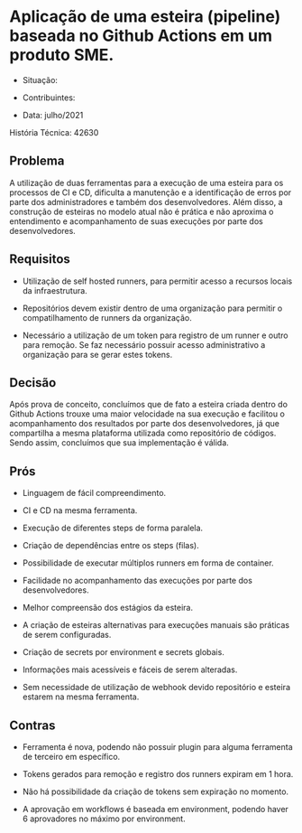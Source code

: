 # Aplicação de uma esteira (pipeline) baseada no Github Actions em um produto SME.  

* Situação: 

* Contribuintes: 

* Data: julho/2021 

História Técnica: 42630

## Problema 

A utilização de duas ferramentas para a execução de uma esteira para os processos de CI e CD, dificulta a manutenção e a identificação de erros por parte dos administradores e também dos desenvolvedores. Além disso, a construção de esteiras no modelo atual não é prática e não aproxima o entendimento e acompanhamento de suas execuções por parte dos desenvolvedores. 

## Requisitos 

* Utilização de self hosted runners, para permitir acesso a recursos locais da infraestrutura. 

* Repositórios devem existir dentro de uma organização para permitir o compatilhamento de runners da organização. 

* Necessário a utilização de um token para registro de um runner e outro para remoção. Se faz necessário possuir acesso administrativo a organização para se gerar estes tokens.

## Decisão 

Após prova de conceito, concluímos que de fato a esteira criada dentro do Github Actions trouxe uma maior velocidade na sua execução e facilitou o acompanhamento dos resultados por parte dos desenvolvedores, já que compartilha a mesma plataforma utilizada como repositório de códigos. Sendo assim, concluímos que sua implementação é válida. 

## Prós 

* Linguagem de fácil compreendimento.

* CI e CD na mesma ferramenta. 

* Execução de diferentes steps de forma paralela. 

* Criação de dependências entre os steps (filas). 

* Possibilidade de executar múltiplos runners em forma de container. 

* Facilidade no acompanhamento das execuções por parte dos desenvolvedores. 

* Melhor compreensão dos estágios da esteira. 

* A criação de esteiras alternativas para execuções manuais são práticas de serem configuradas. 

* Criação de secrets por environment e secrets globais. 

* Informações mais acessíveis e fáceis de serem alteradas. 

* Sem necessidade de utilização de webhook devido repositório e esteira estarem na mesma ferramenta. 

## Contras 

* Ferramenta é nova, podendo não possuir plugin para alguma ferramenta de terceiro em específico. 

* Tokens gerados para remoção e registro dos runners expiram em 1 hora. 

* Não há possibilidade da criação de tokens sem expiração no momento. 

* A aprovação em workflows é baseada em environment, podendo haver 6 aprovadores no máximo por environment.
